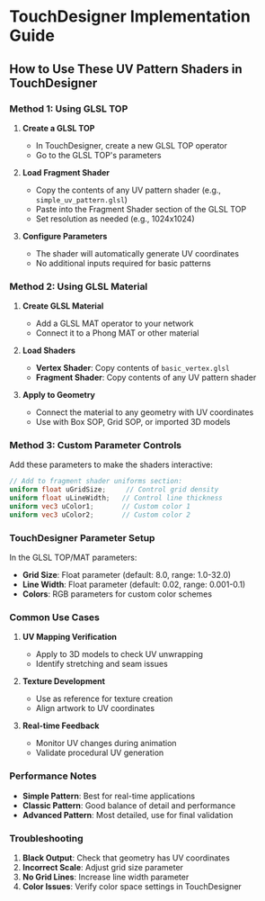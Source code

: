 # TouchDesigner Implementation Guide

## How to Use These UV Pattern Shaders in TouchDesigner

### Method 1: Using GLSL TOP

1. **Create a GLSL TOP**
   - In TouchDesigner, create a new GLSL TOP operator
   - Go to the GLSL TOP's parameters

2. **Load Fragment Shader**
   - Copy the contents of any UV pattern shader (e.g., `simple_uv_pattern.glsl`)
   - Paste into the Fragment Shader section of the GLSL TOP
   - Set resolution as needed (e.g., 1024x1024)

3. **Configure Parameters**
   - The shader will automatically generate UV coordinates
   - No additional inputs required for basic patterns

### Method 2: Using GLSL Material

1. **Create GLSL Material**
   - Add a GLSL MAT operator to your network
   - Connect it to a Phong MAT or other material

2. **Load Shaders**
   - **Vertex Shader**: Copy contents of `basic_vertex.glsl`
   - **Fragment Shader**: Copy contents of any UV pattern shader

3. **Apply to Geometry**
   - Connect the material to any geometry with UV coordinates
   - Use with Box SOP, Grid SOP, or imported 3D models

### Method 3: Custom Parameter Controls

Add these parameters to make the shaders interactive:

```glsl
// Add to fragment shader uniforms section:
uniform float uGridSize;     // Control grid density
uniform float uLineWidth;   // Control line thickness
uniform vec3 uColor1;       // Custom color 1
uniform vec3 uColor2;       // Custom color 2
```

### TouchDesigner Parameter Setup

In the GLSL TOP/MAT parameters:
- **Grid Size**: Float parameter (default: 8.0, range: 1.0-32.0)
- **Line Width**: Float parameter (default: 0.02, range: 0.001-0.1)
- **Colors**: RGB parameters for custom color schemes

### Common Use Cases

1. **UV Mapping Verification**
   - Apply to 3D models to check UV unwrapping
   - Identify stretching and seam issues

2. **Texture Development**
   - Use as reference for texture creation
   - Align artwork to UV coordinates

3. **Real-time Feedback**
   - Monitor UV changes during animation
   - Validate procedural UV generation

### Performance Notes

- **Simple Pattern**: Best for real-time applications
- **Classic Pattern**: Good balance of detail and performance  
- **Advanced Pattern**: Most detailed, use for final validation

### Troubleshooting

1. **Black Output**: Check that geometry has UV coordinates
2. **Incorrect Scale**: Adjust grid size parameter
3. **No Grid Lines**: Increase line width parameter
4. **Color Issues**: Verify color space settings in TouchDesigner